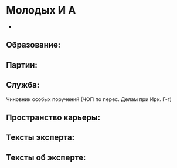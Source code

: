 # Молодых И А
 - 

## Образование:
## Партии:
## Служба:
Чиновник особых поручений (ЧОП по перес. Делам при Ирк. Г-г) 
## Пространство карьеры:
## Тексты эксперта:
## Тексты об эксперте:
